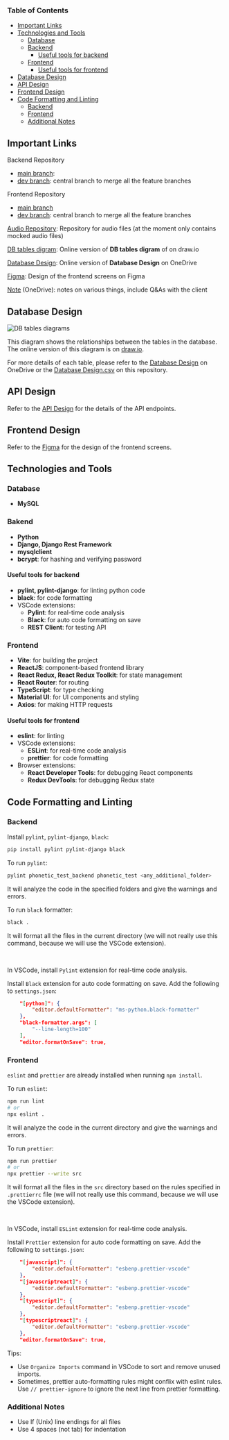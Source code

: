 ### Table of Contents

-   [Important Links](#important-links)
-   [Technologies and Tools](#technologies-and-tools)
    -   [Database](#database)
    -   [Backend](#tech-backend)
        -   [Useful tools for backend](#useful-tools-for-backend)
    -   [Frontend](#tech-frontend)
        -   [Useful tools for frontend](#useful-tools-for-frontend)
-   [Database Design](#database-design)
-   [API Design](#api-design)
-   [Frontend Design](#frontend-design)
-   [Code Formatting and Linting](#code-formatting-and-linting)
    -   [Backend](#code-format-backend)
    -   [Frontend](#code-format-frontend)
    -   [Additional Notes](#code-format-additional-notes)

## Important Links

Backend Repository

-   [main branch](https://github.com/Halifax-Learning/phonetic-test-backend/):
-   [dev branch](https://github.com/Halifax-Learning/phonetic-test-backend/tree/dev): central branch to merge all the feature branches

Frontend Repository

-   [main branch](https://github.com/Halifax-Learning/phonetic-test-frontend)
-   [dev branch](https://github.com/Halifax-Learning/phonetic-test-frontend/tree/dev): central branch to merge all the feature branches

[Audio Repository](https://github.com/Halifax-Learning/audio): Repository for audio files (at the moment only contains mocked audio files)

[DB tables digram](https://app.diagrams.net/#G1PNbXyIDbN6pPMv5V23QvtA34P9FlOtFL#%7B%22pageId%22%3A%22xLGm1grYATWhj2qRU3a9%22%7D): Online version of **DB tables digram** of on draw.io

[Database Design](https://smuhalifax-my.sharepoint.com/:x:/r/personal/nghia_phan_smu_ca/Documents/Halifax%20Learning/Database%20Design.xlsx?d=w44f0395936c2400ba03d9ae51da1dd89&csf=1&web=1&e=NzHKnL): Online version of **Database Design** on OneDrive

[Figma](https://www.figma.com/design/gVGbEBJzxMAQfHa3zLkMxu/HalifaxLearning?node-id=0-1&node-type=canvas&t=GaKH62FGld4dErYt-0): Design of the frontend screens on Figma

[Note](https://smuhalifax-my.sharepoint.com/:w:/r/personal/nghia_phan_smu_ca/Documents/Halifax%20Learning/Initial%20Design.docx?d=we4d5e47e7ca6432196f866397c211754&csf=1&web=1&e=byoKLN) (OneDrive): notes on various things, include Q&As with the client

## Database Design

![DB tables diagrams](/DB%20tables%20diagram.png)

This diagram shows the relationships between the tables in the database. The online version of this diagram is on [draw.io](https://app.diagrams.net/#G1PNbXyIDbN6pPMv5V23QvtA34P9FlOtFL#%7B%22pageId%22%3A%22xLGm1grYATWhj2qRU3a9%22%7D).

For more details of each table, please refer to the [Database Design](https://smuhalifax-my.sharepoint.com/:x:/r/personal/nghia_phan_smu_ca/Documents/Halifax%20Learning/Database%20Design.xlsx?d=w44f0395936c2400ba03d9ae51da1dd89&csf=1&web=1&e=NzHKnL) on OneDrive or the [Database Design.csv](/Database%20Design.csv) on this repository.

## API Design

Refer to the [API Design](/API%20Design.md) for the details of the API endpoints.

## Frontend Design

Refer to the [Figma](https://www.figma.com/design/gVGbEBJzxMAQfHa3zLkMxu/HalifaxLearning?node-id=0-1&node-type=canvas&t=GaKH62FGld4dErYt-0) for the design of the frontend screens.

## Technologies and Tools

### Database

-   **MySQL**

### Bakend <a id="tech-backend"></a>

-   **Python**
-   **Django, Django Rest Framework**
-   **mysqlclient**
-   **bcrypt**: for hashing and verifying password

#### Useful tools for backend

-   **pylint, pylint-django**: for linting python code
-   **black**: for code formatting
-   VSCode extensions:
    -   **Pylint**: for real-time code analysis
    -   **Black**: for auto code formatting on save
    -   **REST Client**: for testing API

### Frontend <a id="tech-frontend"></a>

-   **Vite**: for building the project
-   **ReactJS**: component-based frontend library
-   **React Redux, React Redux Toolkit**: for state management
-   **React Router**: for routing
-   **TypeScript**: for type checking
-   **Material UI**: for UI components and styling
-   **Axios**: for making HTTP requests

#### Useful tools for frontend

-   **eslint**: for linting
-   VSCode extensions:
    -   **ESLint**: for real-time code analysis
    -   **prettier**: for code formatting
-   Browser extensions:
    -   **React Developer Tools**: for debugging React components
    -   **Redux DevTools**: for debugging Redux state

## Code Formatting and Linting

### Backend <a id="code-format-backend"></a>

Install `pylint`, `pylint-django`, `black`:

```bash
pip install pylint pylint-django black
```

To run `pylint`:

```bash
pylint phonetic_test_backend phonetic_test <any_additional_folder>
```

It will analyze the code in the specified folders and give the warnings and errors.

To run `black` formatter:

```bash
black .
```

It will format all the files in the current directory (we will not really use this command, because we will use the VSCode extension).

<br>

In VSCode, install `Pylint` extension for real-time code analysis.

Install `Black` extension for auto code formatting on save. Add the following to `settings.json`:

```json
    "[python]": {
        "editor.defaultFormatter": "ms-python.black-formatter"
    },
    "black-formatter.args": [
        "--line-length=100"
    ],
    "editor.formatOnSave": true,
```

### Frontend <a id="code-format-frontend"></a>

`eslint` and `prettier` are already installed when running `npm install`.

To run `eslint`:

```bash
npm run lint
# or
npx eslint .
```

It will analyze the code in the current directory and give the warnings and errors.

To run `prettier`:

```bash
npm run prettier
# or
npx prettier --write src
```

It will format all the files in the `src` directory based on the rules specified in `.prettierrc` file (we will not really use this command, because we will use the VSCode extension).

<br>

In VSCode, install `ESLint` extension for real-time code analysis.

Install `Prettier` extension for auto code formatting on save. Add the following to `settings.json`:

```json
    "[javascript]": {
        "editor.defaultFormatter": "esbenp.prettier-vscode"
    },
    "[javascriptreact]": {
        "editor.defaultFormatter": "esbenp.prettier-vscode"
    },
    "[typescript]": {
        "editor.defaultFormatter": "esbenp.prettier-vscode"
    },
    "[typescriptreact]": {
        "editor.defaultFormatter": "esbenp.prettier-vscode"
    },
    "editor.formatOnSave": true,
```

Tips:

-   Use `Organize Imports` command in VSCode to sort and remove unused imports.
-   Sometimes, prettier auto-formatting rules might conflix with eslint rules. Use `// prettier-ignore` to ignore the next line from prettier formatting.

### Additional Notes <a id="code-format-additional-notes"></a>

-   Use lf (Unix) line endings for all files
-   Use 4 spaces (not tab) for indentation
